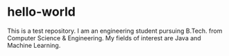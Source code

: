 # hello-world
This is a test repository.
I am an engineering student pursuing B.Tech. from Computer Science & Engineering. My fields of interest are Java and Machine Learning.
